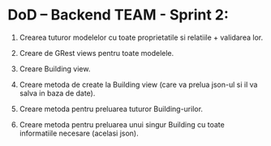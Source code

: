 
# DoD – Backend TEAM - Sprint 2:

1. Crearea tuturor modelelor cu toate proprietatile si relatiile + validarea lor.

2. Creare de GRest views pentru toate modelele.

3. Creare Building view.

4. Creare metoda de create la Building view (care va prelua json-ul si il va salva in baza de date).

5. Creare metoda pentru preluarea tuturor Building-urilor. 

6. Creare metoda pentru preluarea unui singur Building cu toate informatiile necesare (acelasi json).